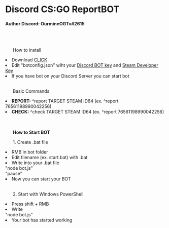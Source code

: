 <h1>Discord CS:GO ReportBOT</h1>
<h4>Author Discord: OurmineOGTv#2615</h4>
</br>
</br>
<list>
    <ul>How to install</ul>
    <li>Download <a href="https://github.com/KonradStrzelczyk/discord-csgo-reportbot/archive/master.zip">CLICK</a></li>
    <li>Edit "botconfig.json" wiht your <a href="https://discordapp.com/developers/applications/">Discord BOT key</a> and <a href="https://steamcommunity.com/dev/apikey">Steam Developer Key</a></li>
    <li>If you have bot on your Discord Server you can start bot</li>
    </br>
    <ul>Basic Commands</ul>
    <li><b>REPORT:</b> ^report TARGET STEAM ID64 (ex. ^report 76561198990042256)</li>
    <li><b>CHECK:</b> ^check TARGET STEAM ID64 (ex. ^report 76561198990042256)</li></br></br>
    <ul><b>How to Start BOT</b></ul>
    <ul>1. Create .bat file</ul>
    <li>RMB in bot folder</li>
    <li>Edit filename (ex. start.bat) with .bat</li>
    <li>Write into your .bat file </br>"node bot.js"</br>
        "pause"
    </li>
    <li>Now you can start your BOT</li>
</br>
    <ul>2. Start with Windows PowerShell </ul>
    <li>Press shift + RMB</li>
    <li>Write
    </br>"node bot.js"
    </li>
    <li>Your bot has started working</li>

</list>

